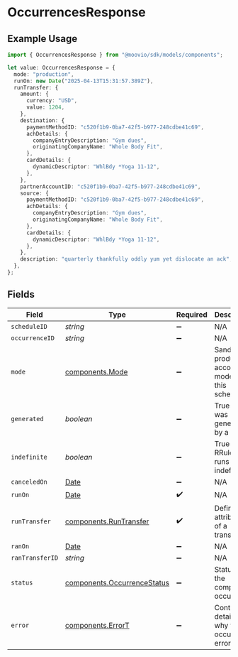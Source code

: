 # OccurrencesResponse

## Example Usage

```typescript
import { OccurrencesResponse } from "@moovio/sdk/models/components";

let value: OccurrencesResponse = {
  mode: "production",
  runOn: new Date("2025-04-13T15:31:57.389Z"),
  runTransfer: {
    amount: {
      currency: "USD",
      value: 1204,
    },
    destination: {
      paymentMethodID: "c520f1b9-0ba7-42f5-b977-248cdbe41c69",
      achDetails: {
        companyEntryDescription: "Gym dues",
        originatingCompanyName: "Whole Body Fit",
      },
      cardDetails: {
        dynamicDescriptor: "WhlBdy *Yoga 11-12",
      },
    },
    partnerAccountID: "c520f1b9-0ba7-42f5-b977-248cdbe41c69",
    source: {
      paymentMethodID: "c520f1b9-0ba7-42f5-b977-248cdbe41c69",
      achDetails: {
        companyEntryDescription: "Gym dues",
        originatingCompanyName: "Whole Body Fit",
      },
      cardDetails: {
        dynamicDescriptor: "WhlBdy *Yoga 11-12",
      },
    },
    description: "quarterly thankfully oddly yum yet dislocate an ack",
  },
};
```

## Fields

| Field                                                                                         | Type                                                                                          | Required                                                                                      | Description                                                                                   | Example                                                                                       |
| --------------------------------------------------------------------------------------------- | --------------------------------------------------------------------------------------------- | --------------------------------------------------------------------------------------------- | --------------------------------------------------------------------------------------------- | --------------------------------------------------------------------------------------------- |
| `scheduleID`                                                                                  | *string*                                                                                      | :heavy_minus_sign:                                                                            | N/A                                                                                           |                                                                                               |
| `occurrenceID`                                                                                | *string*                                                                                      | :heavy_minus_sign:                                                                            | N/A                                                                                           |                                                                                               |
| `mode`                                                                                        | [components.Mode](../../models/components/mode.md)                                            | :heavy_minus_sign:                                                                            | Sandbox or production account mode of this schedule.                                          | production                                                                                    |
| `generated`                                                                                   | *boolean*                                                                                     | :heavy_minus_sign:                                                                            | True if this was generated by a RRule.                                                        |                                                                                               |
| `indefinite`                                                                                  | *boolean*                                                                                     | :heavy_minus_sign:                                                                            | True if the RRule set runs indefinitely.                                                      |                                                                                               |
| `canceledOn`                                                                                  | [Date](https://developer.mozilla.org/en-US/docs/Web/JavaScript/Reference/Global_Objects/Date) | :heavy_minus_sign:                                                                            | N/A                                                                                           |                                                                                               |
| `runOn`                                                                                       | [Date](https://developer.mozilla.org/en-US/docs/Web/JavaScript/Reference/Global_Objects/Date) | :heavy_check_mark:                                                                            | N/A                                                                                           |                                                                                               |
| `runTransfer`                                                                                 | [components.RunTransfer](../../models/components/runtransfer.md)                              | :heavy_check_mark:                                                                            | Defines the attributes of a transfer.                                                         |                                                                                               |
| `ranOn`                                                                                       | [Date](https://developer.mozilla.org/en-US/docs/Web/JavaScript/Reference/Global_Objects/Date) | :heavy_minus_sign:                                                                            | N/A                                                                                           |                                                                                               |
| `ranTransferID`                                                                               | *string*                                                                                      | :heavy_minus_sign:                                                                            | N/A                                                                                           |                                                                                               |
| `status`                                                                                      | [components.OccurrenceStatus](../../models/components/occurrencestatus.md)                    | :heavy_minus_sign:                                                                            | Status of the completed occurrence.                                                           |                                                                                               |
| `error`                                                                                       | [components.ErrorT](../../models/components/errort.md)                                        | :heavy_minus_sign:                                                                            | Contains details on why the occurrence errored.                                               |                                                                                               |